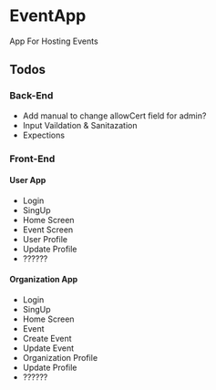 # EventApp
<p> App For Hosting Events  </p>  

## Todos 

### Back-End
- Add manual to change allowCert field for admin?
- Input Vaildation & Sanitazation 
- Expections 


### Front-End 

#### User App
- Login
- SingUp
- Home Screen
- Event Screen
- User Profile
- Update Profile
- ??????

#### Organization App
- Login
- SingUp
- Home Screen
- Event
- Create Event
- Update Event
- Organization Profile
- Update Profile
- ??????










